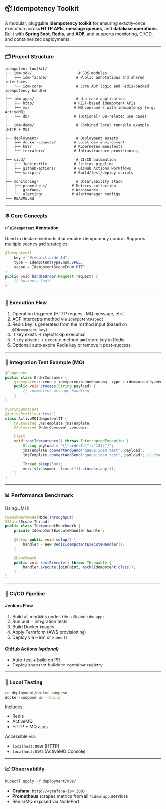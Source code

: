 ## 📦 Idempotency Toolkit

A modular, pluggable **idempotency toolkit** for ensuring exactly-once execution across **HTTP APIs**, **message queues**, and **database operations**. Built with **Spring Boot**, **Redis**, and **AOP**, and supports monitoring, CI/CD, and containerized deployments.

---

### 🗂️ Project Structure

```
idempotent-toolkit/
├── idm-sdk/                     # SDK modules
│   ├── idm-facade/             # Public annotations and shared interfaces
│   └── idm-core/               # Core AOP logic and Redis-backed idempotency handler
│
├── idm-apps/                   # Use-case applications
│   ├── http/                  # REST-based idempotent APIs
│   ├── mq/                    # MQ consumers with idempotency (e.g. ActiveMQ)
│   └── db/                    # (Optional) DB-related use cases
│
├── idm-demo/                   # Combined local runnable example (HTTP + MQ)
│
├── deployment/                 # Deployment assets
│   ├── docker-compose/        # Local dev environment
│   ├── k8s/                   # Kubernetes manifests
│   └── terraform/             # Infrastructure provisioning
│
├── cicd/                       # CI/CD automation
│   ├── Jenkinsfile            # Jenkins pipeline
│   ├── github-actions/        # GitHub Actions workflows
│   └── scripts/               # Build/test/deploy scripts
│
├── monitoring/                 # Observability stack
│   ├── prometheus/           # Metrics collection
│   ├── grafana/              # Dashboards
│   └── alerting/             # Alertmanager configs
└── README.md
```

---

### ⚙️ Core Concepts

#### ✅ `@Idempotent` Annotation

Used to declare methods that require idempotency control. Supports multiple scenes and strategies:

```java
@Idempotent(
    key = "#request.orderId",
    type = IdempotentTypeEnum.SPEL,
    scene = IdempotentSceneEnum.HTTP
)
public void handleOrder(Request request) {
    // business logic
}
```

---

### 🔁 Execution Flow

1. Operation triggered (HTTP request, MQ message, etc.)
2. AOP intercepts method via `IdempotentAspect`
3. Redis key is generated from the method input (based on `@Idempotent.key`)
4. If key exists → reject/skip execution
5. If key absent → execute method and store key in Redis
6. Optional: auto-expire Redis key or remove it post-success

---

### 🧪 Integration Test Example (MQ)

```java
@Component
public class OrderConsumer {
    @Idempotent(scene = IdempotentSceneEnum.MQ, type = IdempotentTypeEnum.SPEL, key = "#payload.orderId")
    public void process(String payload) {
        // idempotent message handling
    }
}
```

```java
@SpringBootTest
@ActiveProfiles("test")
class ActiveMQIdempotentIT {
    @Autowired JmsTemplate jmsTemplate;
    @Autowired OrderConsumer consumer;

    @Test
    void testIdempotency() throws InterruptedException {
        String payload = "{\"orderId\":\"123\"}";
        jmsTemplate.convertAndSend("queue.idem.test", payload);
        jmsTemplate.convertAndSend("queue.idem.test", payload); // duplicated

        Thread.sleep(500);
        verify(consumer, times(1)).process(any());
    }
}
```

---

### 📊 Performance Benchmark

Using JMH:

```java
@BenchmarkMode(Mode.Throughput)
@State(Scope.Thread)
public class IdempotentBenchmark {
    private IdempotentExecuteHandler handler;

    @Setup public void setup() {
        handler = new RedisIdempotentExecuteHandler();
    }

    @Benchmark
    public void testExecute() throws Throwable {
        handler.execute(joinPoint, mock(Idempotent.class));
    }
}
```

---

### 🚀 CI/CD Pipeline

#### Jenkins Flow

1. Build all modules under `idm-sdk` and `idm-apps`
2. Run unit + integration tests
3. Build Docker images
4. Apply Terraform (AWS provisioning)
5. Deploy via Helm or `kubectl`

#### GitHub Actions *(optional)*

* Auto-test + build on PR
* Deploy snapshot builds to container registry

---

### 🐳 Local Testing

```bash
cd deployment/docker-compose
docker-compose up --build
```

Includes:

* Redis
* ActiveMQ
* HTTP + MQ apps

Accessible via:

* `localhost:8080` (HTTP)
* `localhost:8161` (ActiveMQ Console)

---

### 📈 Observability

```bash
kubectl apply -f deployment/k8s/
```

* **Grafana**: `http://<grafana-ip>:3000`
* **Prometheus** scrapes metrics from all `*idem-app` services
* Redis/MQ exposed via NodePort

